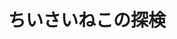 ---
permalink: /blog/tags/tanken/
tags: tanken
title: "ちいさいねこの探検"
teaser: "ちいさいねこと一緒に色んな所を探検します！"
layout: blog_by_tags
header:
    title: "ちいさいねこの探検"
    image_fullwidth: header-chobi.jpg
---